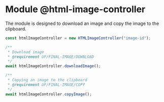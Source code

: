 # Module @html-image-controller

The module is designed to download an image and copy the image to the clipboard.

```ts
const htmlImageController = new HTMLImageController("image-id");

/**
 * Download image
 * @requirement UF/FINAL-IMAGE/DOWNLOAD
 */
await htmlImageController.downloadImage();

/**
 * Copying an image to the clipboard
 * @requirement UF/FINAL-IMAGE/COPY
 */
await htmlImageController.copyImage();
```
